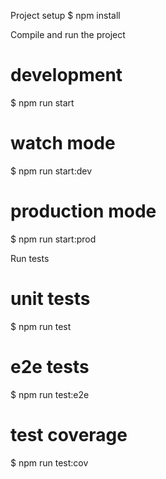 Project setup  $ npm install

Compile and run the project
# development
$ npm run start

# watch mode
$ npm run start:dev

# production mode
$ npm run start:prod

Run tests

# unit tests
$ npm run test

# e2e tests
$ npm run test:e2e

# test coverage
$ npm run test:cov
